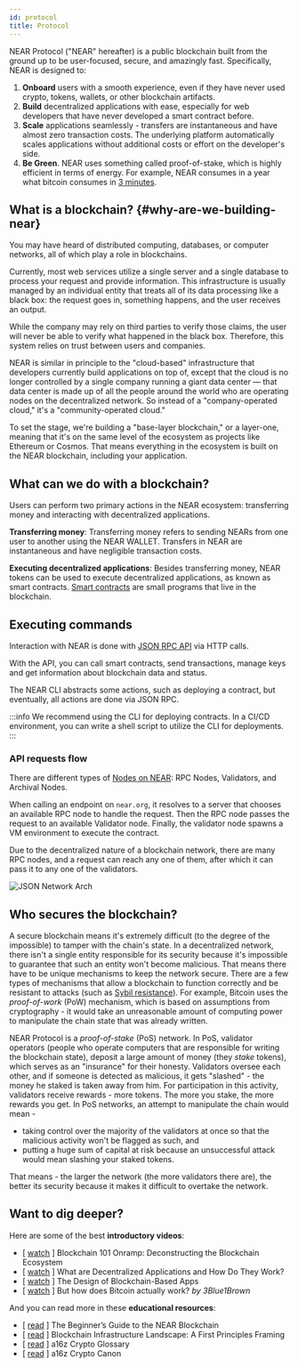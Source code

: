 ```yaml
---
id: protocol
title: Protocol
---
```


NEAR Protocol ("NEAR" hereafter) is a public blockchain built from the ground up to be user-focused, secure, and amazingly fast. Specifically, NEAR is designed to:

1. **Onboard** users with a smooth experience, even if they have never used crypto, tokens, wallets, or other blockchain artifacts.
2. **Build** decentralized applications with ease, especially for web developers that have never developed a smart contract before.
3. **Scale** applications seamlessly - transfers are instantaneous and have almost zero transaction costs. The underlying platform automatically scales applications without additional costs or effort on the developer's side.
4. **Be Green**. NEAR uses something called proof-of-stake, which is highly efficient in terms of energy. For example, NEAR consumes in a year what bitcoin consumes in [3 minutes](https://medium.com/nearprotocol/how-near-went-carbon-neutral-e656db96da47#:~:text=The%20firm%20found%20that%20NEAR,PoS%20technology%20instead%20of%20PoW).

## What is a blockchain? {#why-are-we-building-near}
You may have heard of distributed computing, databases, or computer networks, all of which play a role in blockchains.

Currently, most web services utilize a single server and a single database to process your request and provide information. This infrastructure is usually managed by an individual entity that treats all of its data processing like a black box: the request goes in, something happens, and the user receives an output.

While the company may rely on third parties to verify those claims, the user will never be able to verify what happened in the black box. Therefore, this system relies on trust between users and companies.

NEAR is similar in principle to the "cloud-based" infrastructure that developers currently build applications on top of, except that the cloud is no longer controlled by a single company running a giant data center — that data center is made up of all the people around the world who are operating nodes on the decentralized network. So instead of a "company-operated cloud," it's a "community-operated cloud."

To set the stage, we're building a "base-layer blockchain," or a layer-one, meaning that it's on the same level of the ecosystem as projects like Ethereum or Cosmos. That means everything in the ecosystem is built on the NEAR blockchain, including your application.

## What can we do with a blockchain?
Users can perform two primary actions in the NEAR ecosystem: transferring money and interacting with decentralized applications.

**Transferring money**: Transferring money refers to sending NEARs from one user to another using the NEAR WALLET. Transfers in NEAR are instantaneous and have negligible transaction costs.

**Executing decentralized applications**: Besides transferring money, NEAR tokens can be used to execute decentralized applications, as known as smart contracts. [Smart contracts](./smartcontracts/smartcontract.md) are small programs that live in the blockchain.

## Executing commands

Interaction with NEAR is done with [JSON RPC API](../../api/rpc/introduction) via HTTP calls.

With the API, you can call smart contracts, send transactions, manage keys and get information about blockchain data and status.

The NEAR CLI abstracts some actions, such as deploying a contract, but eventually, all actions are done via JSON RPC.

:::info
We recommend using the CLI for deploying contracts. In a CI/CD environment, you can write a shell script to utilize the CLI for deployments.
:::

### API requests flow

There are different types of [Nodes on NEAR](./validators): RPC Nodes, Validators, and Archival Nodes.

When calling an endpoint on `near.org`, it resolves to a server that chooses an available RPC node to handle the request.
Then the RPC node passes the request to an available Validator node. Finally, the validator node spawns a VM environment to execute the contract.

Due to the decentralized nature of a blockchain network, there are many RPC nodes, and a request can reach any one of them, after which it can pass it to any one of the validators.

![JSON Network Arch](/docs/assets/JSONNetworkArch.png)

## Who secures the blockchain?

A secure blockchain means it's extremely difficult (to the degree of the impossible) to tamper with the chain's state.
In a decentralized network, there isn't a single entity responsible for its security
because it's impossible to guarantee that such an entity won't become malicious. That means there have to be unique
mechanisms to keep the network secure.
There are a few types of mechanisms that allow a blockchain to function correctly and be resistant to attacks (such as [Sybil resistance](https://en.wikipedia.org/wiki/Sybil_attack)).
For example, Bitcoin uses the _proof-of-work_ (PoW) mechanism, which is based on assumptions from cryptography -
it would take an unreasonable amount of computing power to manipulate the chain state that was already written.

NEAR Protocol is a _proof-of-stake_ (PoS) network. In PoS, validator operators (people who operate computers that are responsible for writing the blockchain state),
deposit a large amount of money (they _stake_ tokens), which serves as an "insurance" for their honesty.
Validators oversee each other, and if someone is detected as malicious, it gets "slashed" - the money he staked is taken away from him.
For participation in this activity, validators receive rewards - more tokens. The more you stake, the more rewards you get.
In PoS networks, an attempt to manipulate the chain would mean -

- taking control over the majority of the validators at once so that the malicious activity won't be flagged as such, and
- putting a huge sum of capital at risk because an unsuccessful attack would mean slashing your staked tokens.

That means - the larger the network (the more validators there are), the better its security because it makes it difficult
to overtake the network.

## Want to dig deeper?

Here are some of the best **introductory videos**:
- [ [watch](https://www.youtube.com/watch?v=Y21YtLzGbH0&feature=youtu.b&t=2656) ] Blockchain 101 Onramp: Deconstructing the Blockchain Ecosystem
- [ [watch](https://www.youtube.com/watch?v=Gd-aNfDqgQY&feature=youtu.be&t=1100) ] What are Decentralized Applications and How Do They Work?
- [ [watch](https://www.youtube.com/watch?v=Y21YtLzGbH0&feature=youtu.b&t=2656) ] The Design of Blockchain-Based Apps
- [ [watch](https://www.youtube.com/watch?v=bBC-nXj3Ng4) ] But how does Bitcoin actually work? *by 3Blue1Brown*

And you can read more in these **educational resources**:
- [ [read](https://near.org/blog/the-beginners-guide-to-the-near-blockchain/) ] The Beginner’s Guide to the NEAR Blockchain
- [ [read](https://medium.com/@trentmc0/blockchain-infrastructure-landscape-a-first-principles-framing-92cc5549bafe) ] Blockchain Infrastructure Landscape: A First Principles Framing
- [ [read](https://a16z.com/2019/11/08/crypto-glossary/) ] a16z Crypto Glossary
- [ [read](https://a16z.com/2018/02/10/crypto-readings-resources/) ] a16z Crypto Canon
